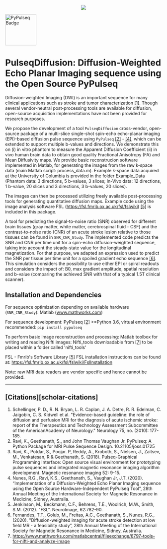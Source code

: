 <p align="center">
<img src="Logo.png"/>
</p>

[<img title="PyPulseq Badge" src="https://img.shields.io/badge/made%20using-pypulseq-brightgreen" width="100">](https://github.com/imr-framework/pypulseq)

# PulseqDiffusion:  Diffusion-Weighted Echo Planar Imaging sequence using the Open Source PyPulseq

Diffusion-weighted Imaging (DWI) is an important sequence for many clinical applications such as stroke and tumor characterization [[1]](#references).  Though several vendor-neutral post-processing tools are available for diffusion, open-source acquisition implementations have not been provided for research purposes.

We propose the development of a tool `PulseqDiffusion` cross-vendor, open-source package of a multi-slice single-shot spin-echo echo-planar imaging (EPI)-based diffusion pulse sequence using `PyPulseq` [[2]](#references) - [[4]](#references), which can be extended to support multiple b-values and directions. We demonstrate this on (i) in vitro phantom to measure the Apparent Diffusion Coefficient  (ii) in vivo human brain data to obtain good quality Fractional Anisotropy (FA) and Mean Diffusivity maps. We provide basic reconstrucion software implemented in Matlab, for generating the images from the raw k-space data (main Matlab script: process_data.m). Example k-space data acquired at the University of Columbia is provided in the folder Example_Data (Phantom data: 3 directions, 5 b-values, 3 slices; In-Vivo data: 12 directions, 1 b-value, 20 slices and 3 directions, 3 b-values, 20 slices).

The images can then be processed utilizing freely available post-processing tools for generating quantitative diffusion maps. Example code using the image analysis software FSL (https://fsl.fmrib.ox.ac.uk/fsl/fslwiki) [[5]](#references) is included in this package.

A tool for predicting the signal-to-noise ratio (SNR) observed for different brain tissues (gray matter, white matter, cerebrospinal fluid - CSF) and the contrast-to-noise ratio (CNR) of an acute stroke lesion relative to those tissues can be found in `SNR_CNR_Study`. The implemented code predicts the SNR and CNR per time unit for a spin-echo diffusion-weighted sequence, taking into account the steady-state value for the longitudinal magnetization. For that purpose, we adapted an expression used to predict the SNR per tissue per time unit for a spoiled gradient echo sequence [[6]](#references). This simulation considers the possibility to use either EPI or spiral readouts and considers the impact of: B0, max gradient amplitude, spatial resolution and b-value (comparing the achieved SNR with that of a typical 1.5T clinical scanner).

## Installation and Dependencies
For sequence optimization depending on available hardware (`SNR_CNR_Study`): Matlab (www.mathworks.com)

For sequence development: PyPulseq [[2]](#references) \>=Python 3.6, virtual environment recommended:
```pip install pypulseq```

To perform basic image reconstruction and processing:
Matlab toolbox for writing and reading Nifti images: Nifti_tools downloadable from [[7]](#references) to be placed within a folder called 'nifti_tools'

FSL - Fmrib's Software Library [[5]](#references)
FSL installation instructions can be found at:
https://fsl.fmrib.ox.ac.uk/fsl/fslwiki/FslInstallation

Note: raw MRI data readers are vendor specific and hence cannot be provided.

---
## [Citations][scholar-citations]

1. Schellinger, P. D., R. N. Bryan, L. R. Caplan, J. A. Detre, R. R. Edelman, C. Jaigobin, C. S. Kidwell et al. "Evidence-based guideline: the role of diffusion and perfusion MRI for the diagnosis of acute ischemic stroke: report of the Therapeutics and Technology Assessment Subcommittee of the AmericanAcademy of Neurology." Neurology 75, no. (2010): 177-185.
2. Ravi, K., Geethanath, S., and John Thomas Vaughan Jr. PyPulseq: A Python Package for MRI Pulse Sequence Design. 10.21105/joss.01725
3. Ravi, K., Potdar, S., Poojar. P, Reddy, A., Kroboth, S., Nielsen, J., Zaitsev, M., Venkatesan, R & Geethanath, S. (2018). Pulseq-Graphical Programming Interface: Open source visual environment for prototyping pulse sequences and integrated magnetic resonance imaging algorithm development. Magnetic resonance imaging 52: 9-15.
4. Nunes, R.G., Ravi, K.S.,  Geethanath, S., Vaughan Jr, J.T. (2020). “Implementation of a Diffusion-Weighted Echo Planar Imaging sequence using the Open Source Hardware-Independent PyPulseq Tool”, 28th Annual Meeting of the International Society for Magnetic Resonance in Medicine, Sidney, Australia.
5. Jenkinson, M., Beckmann, C.F., Behrens, T.E., Woolrich, M.W., Smith, S.M. (2012). "FSL". NeuroImage, 62:782-90.
6. Fernandes, T.T., Golub, M., Freitas, A.C., Geethanath, S., Nunes, R.G., (2020). "Diffusion-weighted imaging for acute stroke detection at low field MR - a feasibility study”, 28th Annual Meeting of the International Society for Magnetic Resonance in Medicine, Sidney, Australia.
7. https://www.mathworks.com/matlabcentral/fileexchange/8797-tools-for-nifti-and-analyze-image 

